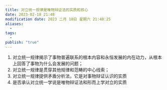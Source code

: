 ```yaml
---
title: 对立统一规律是唯物辩证法的实质和核心
date: 2023-02-18 21:48
modification date: 2023 二月 18日 星期六 21:48:25
aliases:
  - 
tags:
  - 
publish: "true"
---
```


1. 对立统一规律揭示了事物普遍联系的根本内容和永恒发展的内在动力，从根本上回答了事物为什么会发展的问题；
2. 对立统一规律是贯穿其他规律和范畴的中心线索；
3. 对立统一规律提供矛盾分析法，它是对事物辩证认识的实质
4. 是否承认对立统一学说是唯物辩证法和形而上学对立的实质